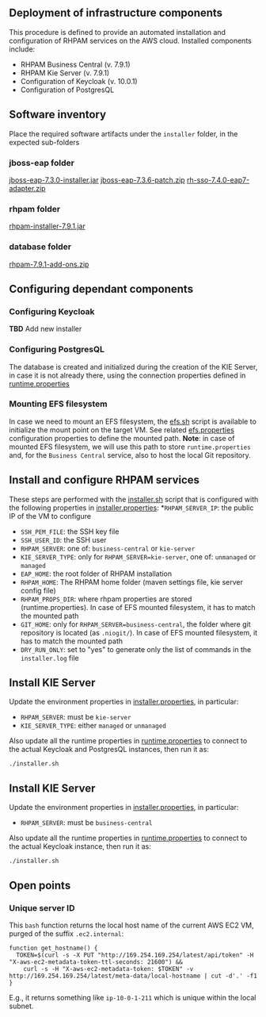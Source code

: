 ## Deployment of infrastructure components 
This procedure is defined to provide an automated installation and configuration of RHPAM services on the AWS cloud.
Installed components include:
* RHPAM Business Central (v. 7.9.1)
* RHPAM Kie Server (v. 7.9.1)
* Configuration of Keycloak (v. 10.0.1)
* Configuration of PostgresQL

## Software inventory
Place the required software artifacts under the `installer` folder, in the expected sub-folders
### jboss-eap folder
[jboss-eap-7.3.0-installer.jar][jboss-eap-installer]
[jboss-eap-7.3.6-patch.zip][jboss-eap-patch]
[rh-sso-7.4.0-eap7-adapter.zip][sso-eap7-adapter]
### rhpam folder
[rhpam-installer-7.9.1.jar][rhpam-installer]
### database folder
[rhpam-7.9.1-add-ons.zip][rhpam-add-ons]

## Configuring dependant components
### Configuring Keycloak
**TBD** Add new installer

### Configuring PostgresQL
The database is created and initialized during the creation of the KIE Server, in case it is not already there, using
the connection properties defined in [runtime.properties](./runtime/kie-server/runtime.properties)

### Mounting EFS filesystem
In case we need to mount an EFS filesystem, the [efs.sh](./efs/efs.sh) script is available to initialize the mount point
on the target VM. See related [efs.properties](./efs/efs.properties) configuration properties to define the mounted path.
**Note**: in case of mounted EFS filesystem, we will use this path to store `runtime.properties` and, for the `Business Central` 
service, also to host the local Git repository.

## Install and configure RHPAM services
These steps are performed with the [installer.sh](./installer.sh) script that is configured with the following properties
in [installer.properties](./installer.properties): 
*`RHPAM_SERVER_IP`: the public IP of the VM to configure
* `SSH_PEM_FILE`: the SSH key file
* `SSH_USER_ID`: the SSH user
* `RHPAM_SERVER`: one of: `business-central` or `kie-server`
* `KIE_SERVER_TYPE`: only for `RHPAM_SERVER=kie-server`, one of: `unmanaged` or `managed`
* `EAP_HOME`: the root folder of RHPAM installation
* `RHPAM_HOME`: The RHPAM home folder (maven settings file, kie server config file)
* `RHPAM_PROPS_DIR`: where rhpam properties are stored (runtime.properties). In case of EFS mounted filesystem, it has to 
match the mounted path
* `GIT_HOME`: only for `RHPAM_SERVER=business-central`, the folder where git repository is located (as `.niogit/`).
In case of EFS mounted filesystem, it has to match the mounted path
* `DRY_RUN_ONLY`: set to "yes" to generate only the list of commands in the `installer.log` file

## Install KIE Server
Update the environment properties in [installer.properties](./installer.properties), in particular:
* `RHPAM_SERVER`: must be `kie-server`
* `KIE_SERVER_TYPE`: either `managed` or `unmanaged`

Also update all the runtime properties in [runtime.properties](./runtime/kie-server/runtime.properties) to connect to the
actual Keycloak and PostgresQL instances, then run it as:
```shell
./installer.sh
```

## Install KIE Server
Update the environment properties in [installer.properties](./installer.properties), in particular:
* `RHPAM_SERVER`: must be `business-central`

Also update all the runtime properties in [runtime.properties](./runtime/business-central/runtime.properties) to connect to the
actual Keycloak instance, then run it as:
```shell
./installer.sh
```

## Open points
### Unique server ID
This `bash` function returns the local host name of the current AWS EC2 VM, purged of the suffix `.ec2.internal`:
```shell
function get_hostname() {
  TOKEN=$(curl -s -X PUT "http://169.254.169.254/latest/api/token" -H "X-aws-ec2-metadata-token-ttl-seconds: 21600") &&
    curl -s -H "X-aws-ec2-metadata-token: $TOKEN" -v http://169.254.169.254/latest/meta-data/local-hostname | cut -d'.' -f1
}
```
E.g., it returns something like `ip-10-0-1-211` which is unique within the local subnet.

<!-- links -->
[reference-procedure]: https://github.com/RHEcosystemAppEng/rhpam-deployment/tree/main/eap/rhpam-on-aws-with-managed-postgresql
[jboss-eap-installer]: https://access.redhat.com/jbossnetwork/restricted/listSoftware.html?downloadType=distributions&product=appplatform&version=7.3
[jboss-eap-patch]: https://access.redhat.com/jbossnetwork/restricted/listSoftware.html?product=appplatform&downloadType=patches&version=7.3
[sso-eap7-adapter]: https://access.redhat.com/jbossnetwork/restricted/listSoftware.html?product=core.service.rhsso&downloadType=patches&version=7.4
[rhpam-installer]: https://access.redhat.com/jbossnetwork/restricted/listSoftware.html?downloadType=distributions&product=rhpam&version=7.09.1
[rhpam-add-ons]: https://access.redhat.com/jbossnetwork/restricted/listSoftware.html?downloadType=distributions&product=rhpam&version=7.09.1
